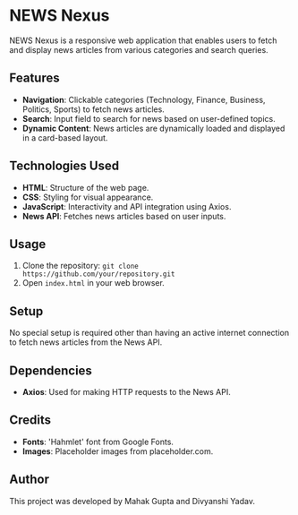# NEWS Nexus

NEWS Nexus is a responsive web application that enables users to fetch and display news articles from various categories and search queries.

## Features

- **Navigation**: Clickable categories (Technology, Finance, Business, Politics, Sports) to fetch news articles.
- **Search**: Input field to search for news based on user-defined topics.
- **Dynamic Content**: News articles are dynamically loaded and displayed in a card-based layout.

## Technologies Used

- **HTML**: Structure of the web page.
- **CSS**: Styling for visual appearance.
- **JavaScript**: Interactivity and API integration using Axios.
- **News API**: Fetches news articles based on user inputs.

## Usage

1. Clone the repository: `git clone https://github.com/your/repository.git`
2. Open `index.html` in your web browser.

## Setup

No special setup is required other than having an active internet connection to fetch news articles from the News API.

## Dependencies

- **Axios**: Used for making HTTP requests to the News API.

## Credits

- **Fonts**: 'Hahmlet' font from Google Fonts.
- **Images**: Placeholder images from placeholder.com.

## Author

This project was developed by Mahak Gupta and Divyanshi Yadav.
